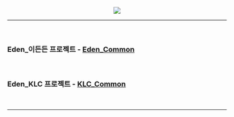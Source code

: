 <p align="center"><img src="https://user-images.githubusercontent.com/58081455/154008699-c04cd9b6-7ba3-4fcb-9579-6a3dbe5fbfc1.png"></p>

---
<br />



### Eden_이든든 프로젝트 - [Eden_Common](https://github.com/EdenFN/Eden_Common)
<br />

### Eden_KLC 프로젝트 - [KLC_Common](https://github.com/EdenFN/KLC_Common)
<br />

---
